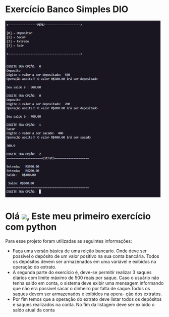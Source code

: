 # Exercício Banco Simples DIO
<img height="560em" src="Resumo.png">

<h1 align="left">Olá <img src="https://raw.githubusercontent.com/kaueMarques/kaueMarques/master/hi.gif" height="30px">, Este meu primeiro exercício com python</h1>

Para esse projeto foram utilizadas as seguintes informações: <br>
- Faça uma versão básica de uma relção bancario. Onde deve ser possível o depósito de um valor positivo na sua conta bancária. Todos os depósitos
devem ser armazenados em uma variável e exibidos na operação do extrato.<br>
- A segunda parte do exercício é, deve-se permitir realizar 3 saques diários com limite máximo de 500 reais por saque. Caso o usuário não tenha saldo em conta, 
o sistema deve exibir uma mensagem informando que não era possível sacar o dinheiro por falta de saque.Todos os saques devem ser armazenados e exibidos na opera-
ção dos extratos.<br>
- Por fim temos que a operação do extrato deve listar todos os depósitos e saques realizados na conta. No fim da listagem deve ser exibido o saldo atual da conta 
<br>
